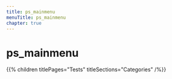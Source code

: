```yaml
---
title: ps_mainmenu
menuTitle: ps_mainmenu
chapter: true
---
```


# ps_mainmenu

{{% children titlePages="Tests" titleSections="Categories" /%}}